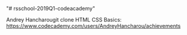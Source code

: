 "# rsschool-2019Q1-codeacademy" 

Andrey Hancharougit clone
HTML CSS Basics: https://www.codecademy.com/users/AndreyHancharou/achievements